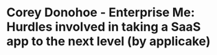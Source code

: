 <!--
id: 24271310138
link: http://tumblr.atmos.org/post/24271310138/corey-donohoe-enterprise-me-hurdles-involved-in
slug: corey-donohoe-enterprise-me-hurdles-involved-in
date: Sat Jun 02 2012 10:32:44 GMT-0700 (PDT)
publish: 2012-06-02
tags: 
title: Corey Donohoe - Enterprise Me: Hurdles involved in taking a SaaS app to the next level (by applicake)
-->


Corey Donohoe - Enterprise Me: Hurdles involved in taking a SaaS app to the next level (by applicake)
=====================================================================================================



